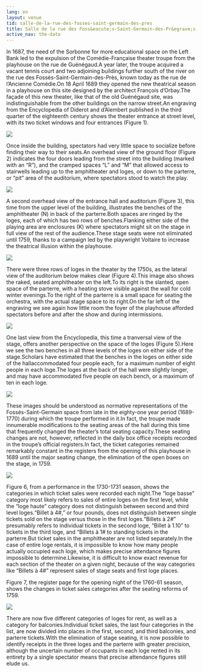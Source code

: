 ```yaml
---
lang: en
layout: venue
tid: salle-de-la-rue-des-fosses-saint-germain-des-pres
title: Salle de la rue des Foss&eacute;s-Saint-Germain-des-Pr&egrave;s, 1689-1770
active_nav: the-data
---
```

In 1687, the need of the Sorbonne for more educational space on the Left Bank led to the expulsion of the Com&eacute;die-Française theater troupe from the playhouse on the rue de Gu&eacute;n&eacute;gaud.A year later, the troupe acquired a vacant tennis court and two adjoining buildings further south of the river on the rue des Foss&eacute;s-Saint-Germain-des-Pr&egrave;s, known today as the rue de l&rsquo;Ancienne Com&eacute;die.On 18 April 1689 they opened the new theatrical season in a playhouse on this site designed by the architect François d&rsquo;Orbay.The façade of this new theater, like that of the old Gu&eacute;n&eacute;gaud site, was indistinguishable from the other buildings on the narrow street.An engraving from the Encyclopedia of Diderot and d&rsquo;Alembert published in the third quarter of the eighteenth century shows the theater entrance at street level, with its two ticket windows and four entrances (Figure 1).

[![](/img/fosse-saint-germain-1.jpg)](/img/fosse-saint-germain-1.jpg)

Once inside the building, spectators had very little space to socialize before finding their way to their seats.An overhead view of the ground floor (Figure 2) indicates the four doors leading from the street into the building (marked with an &ldquo;R&rdquo;), and the cramped spaces &ldquo;L&rdquo; and &ldquo;M&rdquo; that allowed access to stairwells leading up to the amphitheater and loges, or down to the parterre, or &ldquo;pit&rdquo; area of the auditorium, where spectators stood to watch the play.

[![](/img/fosse-saint-germain-2.jpg)](/img/fosse-saint-germain-2.jpg)

A second overhead view of the entrance hall and auditorium (Figure 3), this time from the upper level of the building, illustrates the benches of the amphitheater (N) in back of the parterre.Both spaces are ringed by the loges, each of which has two rows of benches.Flanking either side of the playing area are enclosures (K) where spectators might sit on the stage in full view of the rest of the audience.These stage seats were not eliminated until 1759, thanks to a campaign led by the playwright Voltaire to increase the theatrical illusion within the playhouse.

[![](/img/fosse-saint-germain-3.jpg)](/img/fosse-saint-germain-3.jpg)

There were three rows of loges in the theater by the 1750s, as the lateral view of the auditorium below makes clear (Figure 4).This image also shows the raked, seated amphitheater on the left.To its right is the slanted, open space of the parterre, with a heating stove visible against the wall for cold winter evenings.To the right of the parterre is a small space for seating the orchestra, with the actual stage space to its right.On the far left of the engraving we see again how little room the foyer of the playhouse afforded spectators before and after the show and during intermissions.

[![](/img/fosse-saint-germain-4.jpg)](/img/fosse-saint-germain-4.jpg)

One last view from the Encyclopedia, this time a tranversal view of the stage, offers another perspective on the space of the loges (Figure 5).Here we see the two benches in all three levels of the loges on either side of the stage.Scholars have estimated that the benches in the loges on either side of the hallaccommodated four people each, for a maximum number of eight people in each loge.The loges at the back of the hall were slightly longer, and may have accommodated five people on each bench, or a maximum of ten in each loge.

[![](/img/fosse-saint-germain-5.jpg)](/img/fosse-saint-germain-5.jpg)

These images should be understood as normative representations of the Foss&eacute;s-Saint-Germain space from late in the eighty-one year period (1689-1770) during which the troupe performed in it.In fact, the troupe made innumerable modifications to the seating areas of the hall during this time that frequently changed the theater&rsquo;s total seating capacity.These seating changes are not, however, reflected in the daily box office receipts recorded in the troupe&rsquo;s official registers.In fact, the ticket categories remained remarkably constant in the registers from the opening of this playhouse in 1689 until the major seating change, the elimination of the open boxes on the stage, in 1759.

[![](/img/fosse-saint-germain-6.jpg)](/img/fosse-saint-germain-6.jpg)

Figure 6, from a performance in the 1730-1731 season, shows the categories in which ticket sales were recorded each night.The &ldquo;loge basse&rdquo; category most likely refers to sales of entire loges on the first level, while the &ldquo;loge haute&rdquo; category does not distinguish between second and third level loges.&ldquo;Billet à 4#,&rdquo; or four pounds, does not distinguish between single tickets sold on the stage versus those in the first loges.&ldquo;Billets à 2#&rdquo; presumably refers to individual tickets in the second loge, &ldquo;Billet à 1.10&rdquo; to tickets in the third loge, and &ldquo;Billets à 1# to standing tickets in the parterre.But ticket sales in the amphitheater are not listed separately.In the case of entire loge rentals, it is impossible to know how many people actually occupied each loge, which makes precise attendance figures impossible to determine.Likewise, it is difficult to know exact revenue for each section of the theater on a given night, because of the way categories like &ldquo;Billets à 4#&rdquo; represent sales of stage seats and first loge places.

Figure 7, the register page for the opening night of the 1760-61 season, shows the changes in ticket sales categories after the seating reforms of 1759.

[![](/img/fosse-saint-germain-7.jpg)](/img/fosse-saint-germain-7.jpg)

There are now five different categories of loges for rent, as well as a category for balconies.Individual ticket sales, the last four categories in the list, are now divided into places in the first, second, and third balconies, and parterre tickets.With the elimination of stage seating, it is now possible to identify receipts in the three loges and the parterre with greater precision, although the uncertain number of occupants in each loge rented in its entirety by a single spectator means that precise attendance figures still elude us.